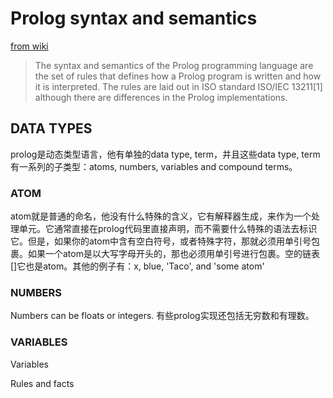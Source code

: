 # Prolog syntax and semantics

[from wiki](https://en.wikipedia.org/wiki/Prolog_syntax_and_semantics)

> The syntax and semantics of the Prolog programming language are the set of rules that defines how a Prolog program is written and how it is interpreted. The rules are laid out in ISO standard ISO/IEC 13211[1] although there are differences in the Prolog implementations. 

## DATA TYPES

prolog是动态类型语言，他有单独的data type, term，并且这些data type, term 有一系列的子类型：atoms, numbers, variables and compound terms。

### ATOM


atom就是普通的命名，他没有什么特殊的含义，它有解释器生成，来作为一个处理单元。它通常直接在prolog代码里直接声明，而不需要什么特殊的语法去标识它。但是，如果你的atom中含有空白符号，或者特殊字符，那就必须用单引号包裹。如果一个atom是以大写字母开头的，那也必须用单引号进行包裹。空的链表[]它也是atom。其他的例子有：x, blue, 'Taco', and 'some atom'

### NUMBERS

Numbers can be floats or integers. 有些prolog实现还包括无穷数和有理数。

### VARIABLES

Variables

Rules and facts